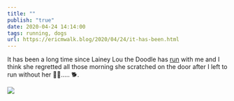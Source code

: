 ```yaml
---
title: ""
publish: "true"
date: 2020-04-24 14:14:00
tags: running, dogs
url: https://ericmwalk.blog/2020/04/24/it-has-been.html
---
```


It has been a long time since Lainey Lou the Doodle has [run](https://www.strava.com/activities/3345364064) with me and I think she regretted all those morning she scratched on the door after I left to run without her 🏃‍♂️..... 🐕.

![](https://ericmwalk.blog/uploads/2022/f8dc387eac.jpg)